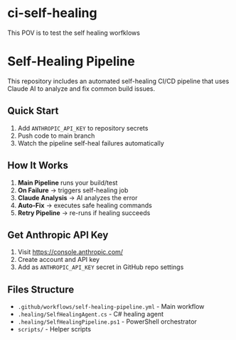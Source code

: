 # ci-self-healing
This POV is to test the self healing worfklows

# Self-Healing Pipeline

This repository includes an automated self-healing CI/CD pipeline that uses Claude AI to analyze and fix common build issues.

## Quick Start

1. Add `ANTHROPIC_API_KEY` to repository secrets
2. Push code to main branch
3. Watch the pipeline self-heal failures automatically

## How It Works

1. **Main Pipeline** runs your build/test
2. **On Failure** → triggers self-healing job
3. **Claude Analysis** → AI analyzes the error
4. **Auto-Fix** → executes safe healing commands
5. **Retry Pipeline** → re-runs if healing succeeds

## Get Anthropic API Key

1. Visit https://console.anthropic.com/
2. Create account and API key
3. Add as `ANTHROPIC_API_KEY` secret in GitHub repo settings

## Files Structure

- `.github/workflows/self-healing-pipeline.yml` - Main workflow
- `.healing/SelfHealingAgent.cs` - C# healing agent
- `.healing/SelfHealingPipeline.ps1` - PowerShell orchestrator
- `scripts/` - Helper scripts